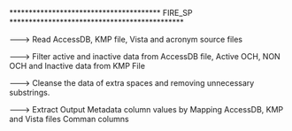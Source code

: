 *************************************** FIRE_SP *********************************************

---> Read AccessDB, KMP file, Vista and acronym source files

---> Filter active and inactive data from AccessDB file, Active OCH, NON OCH and Inactive data from KMP File

---> Cleanse the data of extra spaces and removing unnecessary substrings.

---> Extract Output Metadata column values by Mapping AccessDB, KMP and Vista files Comman columns
